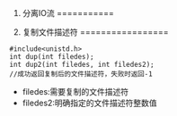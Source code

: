1. 分离IO流
===========


2. 复制文件描述符
=================

```
#include<unistd.h>
int dup(int filedes);
int dup2(int filedes, int filedes2);
//成功返回复制后的文件描述符，失败时返回-1
```
- filedes:需要复制的文件描述符
- filedes2:明确指定的文件描述符整数值